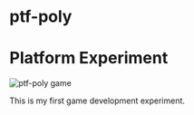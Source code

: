 # ptf-poly
# Platform Experiment

![ptf-poly game](https://media.giphy.com/media/dSeVUS6Xn8cQFf6eZz/giphy.gif)

This is my first game development experiment.
